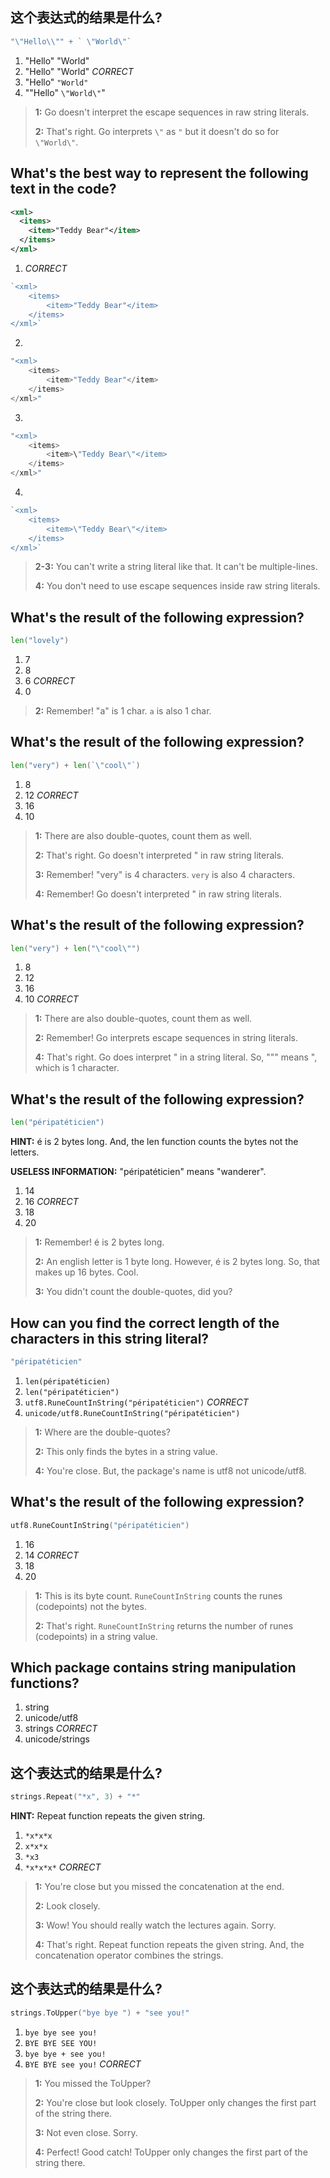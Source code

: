 ## 这个表达式的结果是什么?
```go
"\"Hello\\"" + ` \"World\"`
```

1. "Hello" "World"
2. "Hello" \"World\" *CORRECT*
3. "Hello" `"World"`
4. "\"Hello\" `\"World\"`"

> **1:** Go doesn't interpret the escape sequences in raw string literals.
>
> **2:** That's right. Go interprets `\"` as `"` but it doesn't do so for ` \"World\"`.
>


## What's the best way to represent the following text in the code?
```xml
<xml>
  <items>
    <item>"Teddy Bear"</item>
  </items>
</xml>
```

1. *CORRECT*
```go
`<xml>
    <items>
        <item>"Teddy Bear"</item>
    </items>
</xml>`
```

2. 
```go
"<xml>
    <items>
        <item>"Teddy Bear"</item>
    </items>
</xml>"
```

3. 
```go
"<xml>
    <items>
        <item>\"Teddy Bear\"</item>
    </items>
</xml>"
```

4. 
```go
`<xml>
    <items>
        <item>\"Teddy Bear\"</item>
    </items>
</xml>`
```

> **2-3:** You can't write a string literal like that. It can't be multiple-lines.
>
> **4:** You don't need to use escape sequences inside raw string literals.
>


## What's the result of the following expression?
```go
len("lovely")
```

1. 7
2. 8
3. 6 *CORRECT*
4. 0

> **2:** Remember! "a" is 1 char. `a` is also 1 char.
>


## What's the result of the following expression?
```go
len("very") + len(`\"cool\"`)
```

1. 8
2. 12 *CORRECT*
3. 16
4. 10

> **1:** There are also double-quotes, count them as well.
>
> **2:** That's right. Go doesn't interpreted \" in raw string literals.
>
> **3:** Remember! "very" is 4 characters. `very` is also 4 characters.
>
> **4:** Remember! Go doesn't interpreted \" in raw string literals.
>


## What's the result of the following expression?
```go
len("very") + len("\"cool\"")
```

1. 8
2. 12
3. 16
4. 10 *CORRECT*

> **1:** There are also double-quotes, count them as well.
>
> **2:** Remember! Go interprets escape sequences in string literals.
>
> **4:** That's right. Go does interpret \" in a string literal. So, "\"" means ", which is 1 character.
>


## What's the result of the following expression?
```go
len("péripatéticien")
```

**HINT:** é is 2 bytes long. And, the len function counts the bytes not the letters.

**USELESS INFORMATION:** "péripatéticien" means "wanderer".

1. 14
2. 16 *CORRECT*
3. 18
4. 20

> **1:** Remember! é is 2 bytes long.
>
> **2:** An english letter is 1 byte long. However, é is 2 bytes long. So, that makes up 16 bytes. Cool.
>
> **3:** You didn't count the double-quotes, did you?
>


## How can you find the correct length of the characters in this string literal?
```go
"péripatéticien"
```

1. `len(péripatéticien)`
2. `len("péripatéticien")`
3. `utf8.RuneCountInString("péripatéticien")` *CORRECT*
4. `unicode/utf8.RuneCountInString("péripatéticien")`

> **1:** Where are the double-quotes?
>
> **2:** This only finds the bytes in a string value.
>
> **4:** You're close. But, the package's name is utf8 not unicode/utf8.
>


## What's the result of the following expression?
```go
utf8.RuneCountInString("péripatéticien")
```

1. 16
2. 14 *CORRECT*
3. 18
4. 20

> **1:** This is its byte count. `RuneCountInString` counts the runes (codepoints) not the bytes.
>
> **2:** That's right. `RuneCountInString` returns the number of runes (codepoints) in a string value.
>


## Which package contains string manipulation functions?
1. string
2. unicode/utf8
3. strings *CORRECT*
4. unicode/strings


## 这个表达式的结果是什么?
```go
strings.Repeat("*x", 3) + "*"
```

**HINT:** Repeat function repeats the given string.

1. `*x*x*x`
2. `x*x*x`
3. `*x3`
4. `*x*x*x*` *CORRECT*

> **1:** You're close but you missed the concatenation at the end.
>
> **2:** Look closely.
>
> **3:** Wow! You should really watch the lectures again. Sorry.
>
> **4:** That's right. Repeat function repeats the given string. And, the concatenation operator combines the strings.
>


## 这个表达式的结果是什么?
```go
strings.ToUpper("bye bye ") + "see you!"
```

1. `bye bye see you!`
2. `BYE BYE SEE YOU!`
3. `bye bye + see you!`
4. `BYE BYE see you!` *CORRECT*

> **1:** You missed the ToUpper?
>
> **2:** You're close but look closely. ToUpper only changes the first part of the string there.
>
> **3:** Not even close. Sorry.
>
> **4:** Perfect! Good catch! ToUpper only changes the first part of the string there.
>
